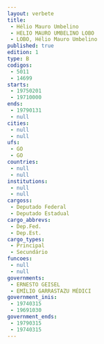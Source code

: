 ```yaml
---
layout: verbete
title:
 - Hélio Mauro Umbelino
 - HELIO MAURO UMBELINO LOBO
 - LOBO, Hélio Mauro Umbelino
published: true
edition: 1  
type: B
codigos: 
 - 5011
 - 14699
starts: 
 - 19750201
 - 19710000
ends: 
 - 19790131
 - null 
cities: 
 - null 
 - null 
ufs: 
 - GO
 - GO
countries: 
 - null 
 - null 
institutions: 
 - null 
 - null 
cargoss: 
 - Deputado Federal
 - Deputado Estadual
cargo_abbrevs: 
 - Dep.Fed.
 - Dep.Est.
cargo_types: 
 - Principal
 - Secundário
funcoes: 
 - null 
 - null 
governments: 
 - ERNESTO GEISEL
 - EMÍLIO GARRASTAZU MÉDICI
government_inis: 
 - 19740315
 - 19691030
government_ends: 
 - 19790315
 - 19740315
---
```


